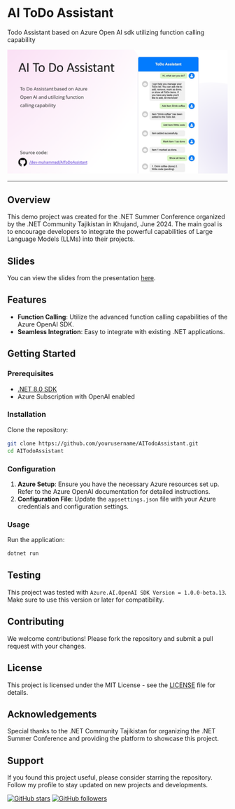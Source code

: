 # AI ToDo Assistant
Todo Assistant based on Azure Open AI sdk utilizing function calling capability

![Banner](Resources/banner.png)

---
## Overview
This demo project was created for the .NET Summer Conference organized by the .NET Community Tajikistan in Khujand, June 2024. The main goal is to encourage developers to integrate the powerful capabilities of Large Language Models (LLMs) into their projects.

## Slides
You can view the slides from the presentation [here](Resources/Slides.pdf).

## Features
- **Function Calling**: Utilize the advanced function calling capabilities of the Azure OpenAI SDK.
- **Seamless Integration**: Easy to integrate with existing .NET applications.

## Getting Started
### Prerequisites
- [.NET 8.0 SDK](https://dotnet.microsoft.com/download/dotnet/8.0)
- Azure Subscription with OpenAI enabled

### Installation
Clone the repository:
```bash
git clone https://github.com/yourusername/AITodoAssistant.git
cd AITodoAssistant
```


### Configuration
1. **Azure Setup**: Ensure you have the necessary Azure resources set up. Refer to the Azure OpenAI documentation for detailed instructions.
2. **Configuration File**: Update the `appsettings.json` file with your Azure credentials and configuration settings.

### Usage
Run the application:
```bash
dotnet run
```

## Testing
This project was tested with `Azure.AI.OpenAI SDK Version = 1.0.0-beta.13`. Make sure to use this version or later for compatibility.

## Contributing
We welcome contributions! Please fork the repository and submit a pull request with your changes.

## License
This project is licensed under the MIT License - see the [LICENSE](LICENSE) file for details.

## Acknowledgements
Special thanks to the .NET Community Tajikistan for organizing the .NET Summer Conference and providing the platform to showcase this project.

## Support
If you found this project useful, please consider starring the repository. Follow my profile to stay updated on new projects and developments.

[![GitHub stars](https://img.shields.io/github/stars/dev-muhammad/AITodoAssistant.svg?style=social&label=Star)](https://github.com/dev-muhammad/AIToDoAssistant)
[![GitHub followers](https://img.shields.io/github/followers/dev-muhammad.svg?style=social&label=Follow)](https://github.com/dev-muhammad)
